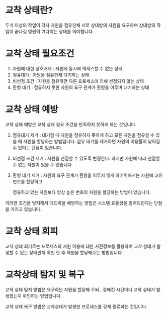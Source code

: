 # 교착 상태란?

두개 이상의 작업이 각자 자원을 점유한채 서로 상대방의 자원을 요구하며 상대방의 작업이 끝나길 영원히 기다리는 상태를 의미합니다.

# 교착 상태 필요조건

1. 자원에 대한 상호배제 : 자원에 동시에 엑세스할 수 없는 상태
2. 점유대기 : 자원을 점유한채 대기하는 상태
3. 비선점 조건 : 자원을 점유하면 다른 프로세스에 의해 선점되지 않는 상태
4. 환형 대기 : 점유하지 못한 자원의 요구 관계가 환형을 이루며 대기하는 상태

# 교착 상태 예방

교착 상태 예방은 교착 상태 필요 조건을 만족하지 못하게 하는 것입니다.

1. 점유대기 제거 : 대기할 때 자원을 점유하지 못하게 하고 모든 자원을 점유할 수 있을 때 자원을 할당하는 방법입니다. 점유 대기를 제거하면 자원의 이용률이 낮아질 수 있다는 단점이 있습니다.
2. 비선점 조건 제거 : 자원을 선점할 수 있도록 변경한다. 하지만 자원에 따라 선점할 수 없는 자원이 있을 수 있습니다.
3. 환형 대기 제거 : 자원의 요구 관계가 환형을 이루지 않게 하기위해서는 자원에 고유 번호를 할당하고
    
    점유하고 있는 자원보다 항상 높은 번호의 자원을 할당하는 방법이 있습니다.
    

이러한 조건을 방지해서 데드락을 예방하는 방법은 시스템 효율성을 떨어뜨린다는 단점을 가지고 있습니다.

# 교착 상태 회피

교착 상태 회피로는 프로세스의 자원 이용에 대한 사전정보를 활용하여 교착 상태가 발생할 수 있는 상태인지 확인 한 후  자원을 할당해주는 방법입니다.

# 교착상태 탐지 및 복구


교착 상태 탐지 방법은 요구하는 자원을 할당해 주되 , 정해진 시간마다 교착 상태가 발생했는지 확인하는 방법입니다.

교착 상태 복구 방법은 교착상태가 발생한 프로세스를 강제 종료하는 것입니다.
